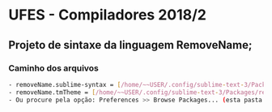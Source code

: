 # UFES - Compiladores 2018/2

## Projeto de sintaxe da linguagem RemoveName;

### Caminho dos arquivos
```bash
- removeName.sublime-syntax = [/home/~~USER/.config/sublime-text-3/Packages/User]
- removeName.tmTheme = [/home/~~USER/.config/sublime-text-3/Packages/removeName]
- Ou procure pela opção: Preferences >> Browse Packages... (esta pasta é a base da instalação de novos pacotes)
